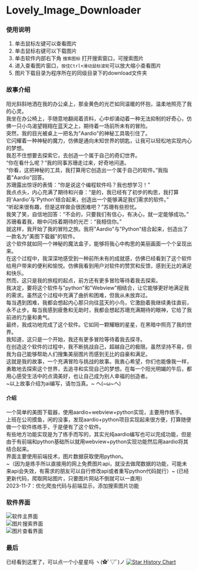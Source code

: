# Lovely_Image_Downloader
### 使用说明
1. 单击鼠标左键可以查看图片
2. 单击鼠标右键可以下载图片
3. 单击软件内部右下角 `搜索图标` 打开搜索窗口，可搜索图片
4. 进入查看图片窗口，`按住Ctrl+滑动鼠标滚轮`可以放大缩小查看图片
5. 图片下载目录为程序所在的同级目录下的download文件夹
### 故事介绍
 阳光斜斜地洒在我的办公桌上，那金黄色的光芒如同温暖的怀抱，温柔地照亮了我的心灵。  
 我坐在办公椅上，手随意地翻阅着资料，心中却涌动着一种无法抑制的好奇心，仿佛一只小鸟渴望翱翔在蓝天之上，期待着一场前所未有的冒险。  
 突然，我的目光被桌上一把名为"Aardio"的神秘工具吸引住了。  
 它闪耀着一种神秘的魔力，仿佛是通向未知世界的钥匙，让我可以轻松地实现内心的梦想。  
 我忍不住想要去探索它，去创造一个属于自己的奇幻世界。  
 “你在看什么呢？”我的同事苏珊走过来，好奇地问道。  
 “你看，这把神秘的工具，我打算用它创造出一个属于自己的软件。”我指着"Aardio"回答。  
 苏珊露出惊讶的表情：“你是说这个编程软件吗？我也想学习！”  
 我点点头，内心充满了期待和兴奋：“是的，我已经有了初步的构思，我打算将'Aardio'与'Python'结合起来，创造出一个能够满足我们需求的软件。”  
 “听起来很有趣，但是这样做会很困难吧？”苏珊有些担忧。  
 我笑了笑，自信地回答：“不会的，只要我们有信心，有决心，就一定能够成功。”  
 苏珊看着我，眼中闪烁着期待的光芒：“我相信你。”  
 就这样，我开始了我的冒险之旅。我将"Aardio"与"Python"结合起来，创造出了一款名为"美图下载器"的软件。  
 这个软件就如同一个神秘的魔法盒子，能够将我心中构思的美丽画面一个个呈现出来。  
 在这个过程中，我深深地感受到一种前所未有的成就感，仿佛已经看到了这个软件给用户带来的便利和愉悦。仿佛我看到用户对软件的赞赏和反馈，感到无比的满足和快乐。  
 然而，这只是我的旅程的起点，前方还有更多冒险等待着我去探索。  
 我决定，要将这个软件与"python"和"Webview"相结合，让它能够更好地满足我的需求。虽然这个过程中充满了曲折和困难，但我从未放弃过。  
 每当遇到困难，我都会想起内心那只向往蓝天的小鸟，它激励着我继续勇往直前，永不止步。每当我感到疲惫和无助时，我都会想起苏珊充满期待的眼神，它给了我前进的力量和勇气。  
 最终，我成功地完成了这个软件。它如同一颗耀眼的星星，在黑暗中照亮了我的世界。  
 我知道，这只是一个开始，我还有更多冒险等待着我去探寻。  
 在创造这个软件的过程中，我不断挑战自己，超越自己的极限。虽然坚持不易，但我为自己能够帮助人们搜集美丽图片而感到无比的自豪和满足。  
 这就是我的故事，一个充满冒险与挑战的故事。我衷心希望，你们也能像我一样，勇敢地去探索这个世界，去追寻和实现自己的梦想。在每一个阳光明媚的午后，都用心感受生活中的点滴美好，也让自己成为别人幸福的创造者。  
~以上故事介绍为ai编写，请勿当真。~ ヘ(\~ω\~ヘ)   
#### 介绍
一个简单的美图下载器，使用aardio+webview+python实现，主要用作练手。  
上班在公司摸鱼，闲的没事，发现aardio+python项目实现起来很方便，打算随便做一个软件练练手，于是便有了这个软件。  
有些地方功能实现是为了练手而写的，其实光纯aardio编写也可以完成功能，但是由于有前端和python基础所以就用webview+python实现功能然后用aardio将其结合起来。  
界面主要使用前端技术，图片数据获取使用python。  
~（因为是练手所以直接用的网上免费图片api，就没去做爬数据的功能，可能未来api会失效，有需求的朋友可以自行修改api或者重写python代码就行）~ (已经更新代码，爬取网站图片，只要图片网站不倒就可以一直用)  
2023-11-7：优化爬虫代码与前端显示，添加搜索图片功能  
### 软件界面
![软件主界面](https://i.mji.rip/2023/11/08/111ecaa46bdc76ac3d7ab47164889c4a.jpeg)  
![图片搜索界面](https://i.mji.rip/2023/11/08/2c3b5d98c62722db6d1d332190eabb76.jpeg)  
![图片查看界面](https://i.mji.rip/2023/11/04/7bb18e41d9ad91b882258a103e879b76.jpeg)  
### 最后
已经看到这里了，可以点一个小星星吗  ヽ(✿ﾟ▽ﾟ)ノ
[![Star History Chart](https://api.star-history.com/svg?repos=bilibini/Lovely_Image_Downloader&type=Date)](https://star-history.com/#bilibini/Lovely_Image_Downloader&Date)  
